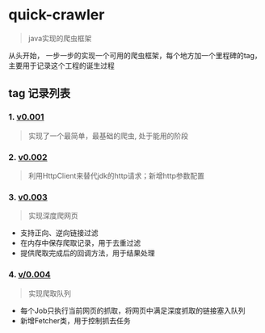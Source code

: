 # quick-crawler
> java实现的爬虫框架

从头开始， 一步一步的实现一个可用的爬虫框架，每个地方加一个里程碑的tag，主要用于记录这个工程的诞生过程



## tag 记录列表

### 1. [v0.001](https://github.com/liuyueyi/quick-crawler/releases/tag/v0.001)

> 实现了一个最简单，最基础的爬虫, 处于能用的阶段


### 2. [v0.002](https://github.com/liuyueyi/quick-crawler/releases/tag/v0.002)

> 利用HttpClient来替代jdk的http请求；新增http参数配置


### 3. [v0.003](https://github.com/liuyueyi/quick-crawler/releases/tag/v0.003)

> 实现深度爬网页

- 支持正向、逆向链接过滤
- 在内存中保存爬取记录，用于去重过滤
- 提供爬取完成后的回调方法，用于结果处理


### 4. [v/0.004](https://github.com/liuyueyi/quick-crawler/releases/tag/v0.004)

> 实现爬取队列

- 每个Job只执行当前网页的抓取，将网页中满足深度抓取的链接塞入队列
- 新增Fetcher类，用于控制抓去任务